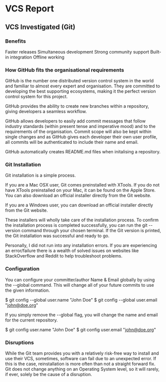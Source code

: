 # VCS Report

## VCS Investigated (Git)

### **Benefits**
  
  Faster releases
  Simultaneous development
  Strong community support
  Built-in integration
  Offline working

### **How GitHub fits the organisational requirements**
  
  GitHub is the number one distributed version control system in the world and familiar to almost every expert and organisation. They are committed to developing the best supporting ecosystems, making it the perfect version control system for this project.

  GitHub provides the ability to create new branches within a repository, giving developers a seamless workflow.

  GitHub allows developers to easily add commit messages that follow industry standards (within present tense and imperative mood) and to the requirements of the organisation. Commit scope will also be kept within single changes and as GitHub gives each developer their own user profile, all commits will be authenticated to include their name and email.

  GitHub automatically creates README.md files when initalising a repository.

### **Git Installation**
  
  Git installation is a simple process.
  
  If you are a Mac OSX user, Git comes preinstalled with XTools. If you do not have XTools preinstalled on your Mac, it can be found on the Apple Store. You can also download an official installer directly from the Git website.
  
  If you are a Windows user, you can download an official installer directly from the Git website.

  These installers will wholly take care of the installation process. To confirm the installation process is completed successfully, you can run the git --version command through your chosen terminal. If the Git version is printed, the Git installation was successful and ready to go.

  Personally, I did not run into any installation errors. If you are experiencing an error/failure there is a wealth of solved issues on websites like StackOverflow and Reddit to help troubleshoot problems.

### **Configuration**
  
  You can configure your committer/author Name & Email globally by using the --global command. This will change all of your future commits to use the given information.

  $ git config --global user.name "John Doe"
  $ git config --global user.email "john@doe.org"

  If you simply remove the --global flag, you will change the name and email for the current repository.

  $ git config user.name "John Doe"
  $ git config user.email "john@doe.org"

### **Disruptions**
  
  While the Git team provides you with a relatively risk-free way to install and use their VCS, sometimes, software can fail due to an unexpected error. If this is the case, reinstallation is more often than not a straight forward fix. Git does not change anything on an Operating System level, so it will rarely, if ever, solely be the cause of a disruption.
